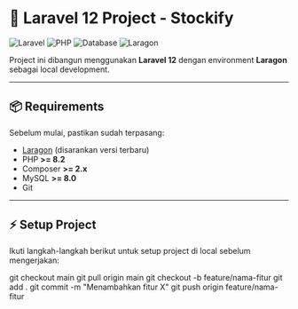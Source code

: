 # 🚀 Laravel 12 Project - Stockify

![Laravel](https://img.shields.io/badge/Laravel-12-red?logo=laravel)
![PHP](https://img.shields.io/badge/PHP-^8.2-blue?logo=php)
![Database](https://img.shields.io/badge/MySQL-8-lightgrey?logo=mysql)
![Laragon](https://img.shields.io/badge/Laragon-Environment-green)

Project ini dibangun menggunakan **Laravel 12** dengan environment **Laragon** sebagai local development.

---

## 📦 Requirements

Sebelum mulai, pastikan sudah terpasang:

- [Laragon](https://laragon.org/) (disarankan versi terbaru)
- PHP **>= 8.2**
- Composer **>= 2.x**
- MySQL **>= 8.0**
- Git

---

## ⚡️ Setup Project

Ikuti langkah-langkah berikut untuk setup project di local sebelum mengerjakan:

git checkout main
git pull origin main
git checkout -b feature/nama-fitur
git add .
git commit -m "Menambahkan fitur X"
git push origin feature/nama-fitur
